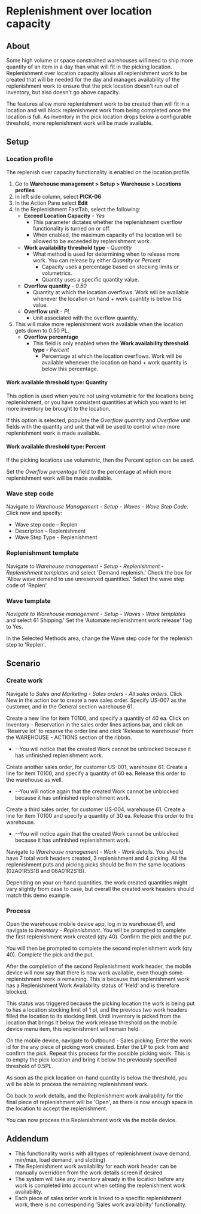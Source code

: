 # Replenishment over location capacity

## About

Some high volume or space constrained warehouses will need to ship more quantity of an item in a day than what will fit in the picking location. Replenishment over location capacity allows all replenishment work to be created that will be needed for the day and manages availability of the replenishment work to ensure that the pick location doesn't run out of inventory, but also doesn't go above capacity.

The features allow more replenishment work to be created than will fit in a location and will block replenishment work from being completed once the location is full. As inventory in the pick location drops below a configurable threshold, more replenishment work will be made available.

## Setup

### Location profile

The replenish over capacity functionality is enabled on the location profile.

1. Go to **Warehouse management > Setup > Warehouse > Locations profiles**
1. In left side column, select **PICK-06**
1. In the Action Pane select **Edit**
1. In the Replenishment FastTab, select the following:
    - **Exceed Location Capacity** - *Yes*
        - This parameter dictates whether the replenishment overflow functionality is turned on or off.
        - When enabled, the maximum capacity of the location will be allowed to be exceeded by replenishment work.
    - **Work availability threshold type** - *Quantity*
        - What method is used for determining when to release more work. You can release by either *Quantity* or *Percent*
            - Capacity uses a percentage based on stocking limits or volumetrics.
            - Quantity uses a specific quantity value.
    - **Overflow quantity** - *0.50*
        - Quantity at which the location overflows. Work will be available whenever the location on hand + work quantity is below this value.
    - **Overflow unit** - *PL*
        - Unit associated with the overflow quantity.
1. This will make more replenishment work available when the location gets down to 0.50 PL.
    - **Overflow percentage**
        - This field is only enabled when the **Work availability threshold type** - *Percent*
            - Percentage at which the location overflows. Work will be available whenever the location on hand + work quantity is below this percentage.

#### Work available threshold type: Quantity

This option is used when you&#39;re not using volumetric for the locations being replenishment, or you have consistent quantities at which you want to let more inventory be brought to the location.

If this option is selected, populate the _Overflow quantity_ and _Overflow unit_ fields with the quantity and unit that will be used to control when more replenishment work is made available.

#### Work available threshold type: Percent

If the picking locations use volumetric, then the Percent option can be used.

Set the _Overflow percentage_ field to the percentage at which more replenishment work will be made available.

### Wave step code

Navigate to _Warehouse Management - Setup - Waves - Wave Step Code_. Click new and specify:

- Wave step code – Replen
- Description – Replenishment
- Wave Step Type - Replenishment

### Replenishment template

Navigate to _Warehouse management - Setup - Replenishment -  Replenishment templates_ and select &#39;Demand replenish.&#39; Check the box for &#39;Allow wave demand to use unreserved quantities.&#39; Select the wave step code of &#39;Replen&#39;

### Wave template

_Navigate to Warehouse management - Setup - Waves - Wave templates_ and select 61 Shipping.&#39; Set the &#39;Automate replenishment work release&#39; flag to Yes.

In the Selected Methods area, change the Wave step code for the replenish step to &#39;Replen&#39;.

## Scenario

### Create work

Navigate to _Sales and Marketing - Sales orders - All sales orders_. Click New in the action bar to create a new sales order. Specify US-007 as the customer, and in the General section warehouse 61.

Create a new line for item T0100, and specify a quantity of 40 ea. Click on Inventory _-_  Reservation in the sales order lines actions bar, and click on &#39;Reserve lot&#39; to reserve the order line and click &#39;Release to warehouse&#39; from the WAREHOUSE _-_ ACTIONS section of the ribbon.

- --You will notice that the created Work cannot be unblocked because it has unfinished replenishment work.

Create another sales order, for customer US-001, warehouse 61. Create a line for item T0100, and specify a quantity of 60 ea. Release this order to the warehouse as well.

- --You will notice again that the created Work cannot be unblocked because it has unfinished replenishment work.

Create a third sales order, for customer US-004, warehouse 61. Create a line for item T0100 and specify a quantity of 30 ea. Release this order to the warehouse.

- --You will notice again that the created Work cannot be unblocked because it has unfinished replenishment work.

Navigate to _Warehouse management - Work - Work details._ You should have 7 total work headers created, 3 replenishment and 4 picking. All the replenishment puts and picking picks should be from the same locations (02A01R5S1B and 06A01R2S1B).

Depending on your on-hand quantities, the work created quantities might vary slightly from case to case, but overall the created work headers should match this demo example.

### Process

Open the warehouse mobile device app, log in to warehouse 61, and navigate to _Inventory - Replenishment_. You will be prompted to complete the first replenishment work created (qty 40). Confirm the pick and the put.

You will then be prompted to complete the second replenishment work (qty 40). Complete the pick and the put.

After the completion of the second Replenishment work header, the mobile device will now say that there is now work available, even though some replenishment work is remaining. This is because that replenishment work has a Replenishment Work Availability status of &#39;Held&#39; and is therefore blocked.

This status was triggered because the picking location the work is being put to has a location stocking limit of 1 pl, and the previous two work headers filled the location to its stocking limit. Until inventory is picked from the location that brings it below the work release threshold on the mobile device menu item, this replenishment will remain held.

On the mobile device, navigate to Outbound _-_ Sales picking. Enter the work id for the any piece of picking work created. Enter the LP to pick from and confirm the pick. Repeat this process for the possible picking work. This is to empty the pick location and bring it below the previously specified threshold of 0.5PL.

As soon as the pick location on-hand quantity is below the threshold, you will be able to process the remaining replenishment work.

Go back to work details, and the Replenishment work availability for the final piece of replenishment will be &#39;Open&#39;, as there is now enough space in the location to accept the replenishment.

You can now process this Replenishment work via the mobile device.

## Addendum

- This functionality works with all types of replenishment (wave demand, min/max, load demand, and slotting)
- The Replenishment work availability for each work header can be manually overridden from the work details screen if desired
- The system will take any inventory already in the location before any work is completed into account when setting the replenishment work availability.
- Each piece of sales order work is linked to a specific replenishment work, there is no corresponding &#39;Sales work availability&#39; functionality.
